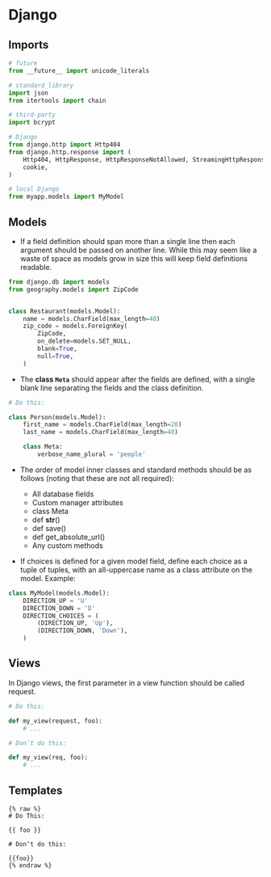 # Django

## Imports


```python
# future
from __future__ import unicode_literals

# standard library
import json
from itertools import chain

# third-party
import bcrypt

# Django
from django.http import Http404
from django.http.response import (
    Http404, HttpResponse, HttpResponseNotAllowed, StreamingHttpResponse,
    cookie,
)

# local Django
from myapp.models import MyModel
```

## Models

- If a field definition should span more than a single line then each argument should be passed on another line. While this may seem like a waste of space as models grow in size this will keep field definitions readable.

```python
from django.db import models
from geography.models import ZipCode


class Restaurant(models.Model):
    name = models.CharField(max_length=40)
    zip_code = models.ForeignKey(
        ZipCode,
        on_delete=models.SET_NULL,
        blank=True,
        null=True,
    )
```

- The **class `Meta`** should appear after the fields are defined, with a single blank line separating the fields and the class definition.

```python
# Do this:

class Person(models.Model):
    first_name = models.CharField(max_length=20)
    last_name = models.CharField(max_length=40)

    class Meta:
        verbose_name_plural = 'people'
```

- The order of model inner classes and standard methods should be as follows (noting that these are not all required):
	- All database fields
	- Custom manager attributes
	- class Meta
	- def __str__()
	- def save()
	- def get_absolute_url()
	- Any custom methods

- If choices is defined for a given model field, define each choice as a tuple of tuples, with an all-uppercase name as a class attribute on the model. Example:

```python
class MyModel(models.Model):
    DIRECTION_UP = 'U'
    DIRECTION_DOWN = 'D'
    DIRECTION_CHOICES = (
        (DIRECTION_UP, 'Up'),
        (DIRECTION_DOWN, 'Down'),
    )
```


## Views

In Django views, the first parameter in a view function should be called request.

```python
# Do this:

def my_view(request, foo):
    # ...

# Don’t do this:

def my_view(req, foo):
    # ...
```


## Templates

```
{% raw %}
# Do This:

{{ foo }}

# Don’t do this:

{{foo}}
{% endraw %}
```

